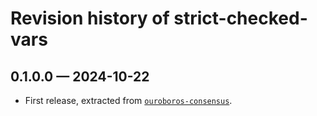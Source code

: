 # Revision history of strict-checked-vars

## 0.1.0.0 — 2024-10-22

- First release, extracted from [`ouroboros-consensus`](https://github.com/IntersectMBO/ouroboros-consensus).
